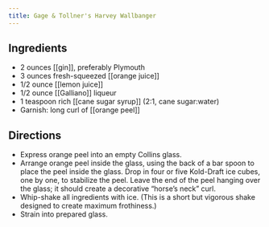 ```yaml
---
title: Gage & Tollner's Harvey Wallbanger
---
```


## Ingredients
-    2 ounces [[gin]], preferably Plymouth
-    3 ounces fresh-squeezed [[orange juice]]
-    1/2 ounce [[lemon juice]] 
-    1/2 ounce [[Galliano]] liqueur
-    1 teaspoon rich [[cane sugar syrup]] (2:1, cane sugar:water)
- Garnish: long curl of [[orange peel]]
## Directions

-    Express orange peel into an empty Collins glass.
-   Arrange orange peel inside the glass, using the back of a bar spoon to place the peel inside the glass. Drop in four or five Kold-Draft ice cubes, one by one, to stabilize the peel. Leave the end of the peel hanging over the glass; it should create a decorative “horse’s neck” curl.
-    Whip-shake all ingredients with ice. (This is a short but vigorous shake designed to create maximum frothiness.)
-    Strain into prepared glass.
